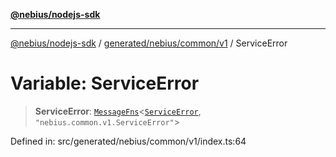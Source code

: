 [**@nebius/nodejs-sdk**](../../../../../README.md)

---

[@nebius/nodejs-sdk](../../../../../README.md) / [generated/nebius/common/v1](../README.md) / ServiceError

# Variable: ServiceError

> **ServiceError**: [`MessageFns`](../../../../../runtime/protos/core/interfaces/MessageFns.md)\<[`ServiceError`](../interfaces/ServiceError.md), `"nebius.common.v1.ServiceError"`\>

Defined in: src/generated/nebius/common/v1/index.ts:64
